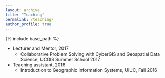 ```yaml
---
layout: archive
title: "Teaching"
permalink: /teaching/
author_profile: true
---
```


{% include base_path %}


* Lecturer and Mentor, 2017
  * Collaborative Problem Solving with CyberGIS and Geospatial Data Science,
 UCGIS Summer School 2017
* Teaching assistant, 2016
  * Introduction to Geographic Information Systems, UIUC, Fall 2016
